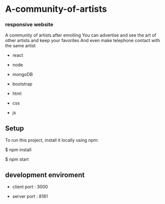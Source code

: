 # A-community-of-artists
### responsive website

A community of artists after enrolling
You can advertise and see the art of other artists and keep your favorites
And even make telephone contact with the same artist

- react 

- node 

- mongoDB

- bootstrap 

- html

- css

- js

## Setup
To run this project, install it locally using npm:

$ npm install

$ npm start


## development enviroment

- client port : 3000

- server port : 8181
